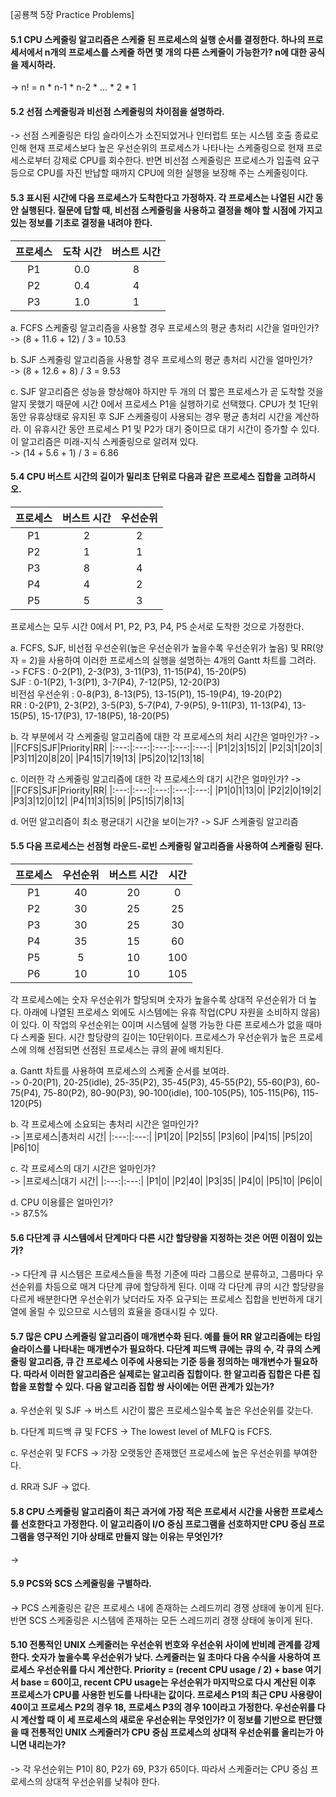 [공룡책 5장 Practice Problems]

#### 5.1 CPU 스케줄링 알고리즘은 스케줄 된 프로세스의 실행 순서를 결정한다. 하나의 프로세서에서 n개의 프로세스를 스케줄 하면 몇 개의 다른 스케줄이 가능한가? n에 대한 공식을 제시하라.
->
n! = n * n-1 * n-2 * ... * 2 * 1

#### 5.2 선점 스케줄링과 비선점 스케줄링의 차이점을 설명하라.
->
 선점 스케줄링은 타임 슬라이스가 소진되었거나 인터럽트 또는 시스템 호출 종료로 인해 현재 프로세스보다 높은 우선순위의 프로세스가 나타나는 스케줄링으로 현재 프로세스로부터 강제로 CPU를 회수한다. 반면 비선점 스케줄링은 프로세스가 입출력 요구 등으로 CPU를 자진 반납할 때까지 CPU에 의한 실행을 보장해 주는 스케줄링이다. 

#### 5.3 표시된 시간에 다음 프로세스가 도착한다고 가정하자. 각 프로세스는 나열된 시간 동안 실행된다. 질문에 답할 때, 비선점 스케줄링을 사용하고 결정을 해야 할 시점에 가지고 있는 정보를 기초로 결정을 내려야 한다.
|프로세스|도착 시간|버스트 시간|
|:---:|:---:|:---:|
|P1|0.0|8|
|P2|0.4|4|
|P3|1.0|1|

a. FCFS 스케줄링 알고리즘을 사용할 경우 프로세스의 평균 총처리 시간을 얼마인가?  
->
(8 + 11.6 + 12) / 3 = 10.53

b. SJF 스케줄링 알고리즘을 사용할 경우 프로세스의 평균 총처리 시간을 얼마인가?  
->
(8 + 12.6 + 8) / 3 = 9.53

c. SJF 알고리즘은 성능을 향상해야 하지만 두 개의 더 짧은 프로세스가 곧 도착할 것을 알지 못했기 때문에 시간 0에서 프로세스 P1을 실행하기로 선택했다. CPU가 첫 1단위 동안 유휴상태로 유지된 후 SJF 스케줄링이 사용되는 경우 평균 총처리 시간을 계산하라. 이 유휴시간 동안 프로세스 P1 및 P2가 대기 중이므로 대기 시간이 증가할 수 있다. 이 알고리즘은 미래-지식 스케줄링으로 알려져 있다.  
->
(14 + 5.6 + 1) / 3 = 6.86

#### 5.4 CPU 버스트 시간의 길이가 밀리초 단위로 다음과 같은 프로세스 집합을 고려하시오.
|프로세스|버스트 시간|우선순위|
|:---:|:---:|:---:|
|P1|2|2|
|P2|1|1|
|P3|8|4|
|P4|4|2|
|P5|5|3|

프로세스는 모두 시간 0에서 P1, P2, P3, P4, P5 순서로 도착한 것으로 가정한다.

a. FCFS, SJF, 비선점 우선순위(높은 우선순위가 높을수록 우선순위가 높음) 및 RR(양자 = 2)을 사용하여 이러한 프로세스의 실행을 설명하는 4개의 Gantt 차트를 그려라.  
->
FCFS : 0-2(P1), 2-3(P3), 3-11(P3), 11-15(P4), 15-20(P5)  
SJF : 0-1(P2), 1-3(P1), 3-7(P4), 7-12(P5), 12-20(P3)  
비전섬 우선순위 : 0-8(P3), 8-13(P5), 13-15(P1), 15-19(P4), 19-20(P2)  
RR : 0-2(P1), 2-3(P2), 3-5(P3), 5-7(P4), 7-9(P5), 9-11(P3), 11-13(P4), 13-15(P5), 15-17(P3), 17-18(P5), 18-20(P5)  

b. 각 부분에서 각 스케줄링 알고리즘에 대한 각 프로세스의 처리 시간은 얼마인가?
->
||FCFS|SJF|Priority|RR|
|:---:|:---:|:---:|:---:|:---:|
|P1|2|3|15|2|
|P2|3|1|20|3|
|P3|11|20|8|20|
|P4|15|7|19|13|
|P5|20|12|13|18|

c. 이러한 각 스케줄링 알고리즘에 대한 각 프로세스의 대기 시간은 얼마인가?
->
||FCFS|SJF|Priority|RR|
|:---:|:---:|:---:|:---:|:---:|
|P1|0|1|13|0|
|P2|2|0|19|2|
|P3|3|12|0|12|
|P4|11|3|15|9|
|P5|15|7|8|13|

d. 어떤 알고리즘이 최소 평균대기 시간을 보이는가?
->
SJF 스케줄링 알고리즘

#### 5.5 다음 프로세스는 선점형 라운드-로빈 스케줄링 알고리즘을 사용하여 스케줄링 된다.
|프로세스|우선순위|버스트 시간|시간|
|:---:|:---:|:---:|:---:|
|P1|40|20|0|
|P2|30|25|25|
|P3|30|25|30|
|P4|35|15|60|
|P5|5|10|100|
|P6|10|10|105|

각 프로세스에는 숫자 우선순위가 할당되며 숫자가 높을수록 상대적 우선순위가 더 높다. 아래에 나열된 프로세스 외에도 시스템에는 유휴 작업(CPU 자원을 소비하지 않음)이 있다. 이 작업의 우선순위는 0이며 시스템에 실행 가능한 다른 프로세스가 없을 때마다 스케줄 된다. 시간 할당량의 길이는 10단위이다. 프로세스가 우선순위가 높은 프로세스에 의해 선점되면 선점된 프로세스는 큐의 끝에 배치된다.

a. Gantt 차트를 사용하여 프로세스의 스케줄 순서를 보여라.  
->
0-20(P1), 20-25(idle), 25-35(P2), 35-45(P3), 45-55(P2), 55-60(P3), 60-75(P4), 75-80(P2), 80-90(P3), 90-100(idle), 100-105(P5), 105-115(P6), 115-120(P5)

b. 각 프로세스에 소요되는 총처리 시간은 얼마인가?  
->
|프로세스|총처리 시간|
|:---:|:---:|
|P1|20|
|P2|55|
|P3|60|
|P4|15|
|P5|20|
|P6|10|

c. 각 프로세스의 대기 시간은 얼마인가?  
->
|프로세스|대기 시간|
|:---:|:---:|
|P1|0|
|P2|40|
|P3|35|
|P4|0|
|P5|10|
|P6|0|

d. CPU 이용률은 얼마인가?  
->
87.5%

#### 5.6 다단계 큐 시스템에서 단계마다 다른 시간 할당량을 지정하는 것은 어떤 이점이 있는가?
->
다단계 큐 시스템은 프로세스들을 특정 기준에 따라 그룹으로 분류하고, 그룹마다 우선순위를 차등으로 매겨 다단계 큐에 할당하게 된다. 이때 각 다단계 큐의 시간 할당량을 다르게 배분한다면 우선순위가 낮더라도 자주 요구되는 프로세스 집합을 빈번하게 대기열에 올릴 수 있으므로 시스템의 효율을 증대시킬 수 있다. 

#### 5.7 많은 CPU 스케줄링 알고리즘이 매개변수화 된다. 예를 들어 RR 알고리즘에는 타임 슬라이스를 나타내는 매개변수가 필요하다. 다단계 피드백 큐에는 큐의 수, 각 큐의 스케줄링 알고리즘, 큐 간 프로세스 이주에 사용되는 기준 등을 정의하는 매개변수가 필요하다. 따라서 이러한 알고리즘은 실제로는 알고리즘 집합이다. 한 알고리즘 집합은 다른 집합을 포함할 수 있다. 다음 알고리즘 집합 쌍 사이에는 어떤 관계가 있는가?

a. 우선순위 및 SJF
-> 버스트 시간이 짧은 프로세스일수록 높은 우선순위를 갖는다.

b. 다단계 피드백 큐 및 FCFS
-> The lowest level of MLFQ is FCFS.

c. 우선순위 및 FCFS
-> 가장 오랫동안 존재했던 프로세스에 높은 우선순위를 부여한다.

d. RR과 SJF
-> 없다.

#### 5.8 CPU 스케줄링 알고리즘이 최근 과거에 가장 적은 프로세서 시간을 사용한 프로세스를 선호한다고 가정한다. 이 알고리즘이 I/O 중심 프로그램을 선호하지만 CPU 중심 프로그램을 영구적인 기아 상태로 만들지 않는 이유는 무엇인가?
->

#### 5.9 PCS와 SCS 스케줄링을 구별하라.
->
 PCS 스케줄링은 같은 프로세스 내에 존재하는 스레드끼리 경쟁 상태에 놓이게 된다. 반면 SCS 스케줄링은 시스템에 존재하는 모든 스레드끼리 경쟁 상태에 놓이게 된다. 

#### 5.10 전통적인 UNIX 스케줄러는 우선순위 번호와 우선순위 사이에 반비례 관계를 강제한다. 숫자가 높을수록 우선순위가 낮다. 스케줄러는 일 초마다 다음 수식을 사용하여 프로세스 우선순위를 다시 계산한다. Priority = (recent CPU usage / 2) + base 여기서 base = 60이고, recent CPU usage는 우선순위가 마지막으로 다시 계산된 이후 프로세스가 CPU를 사용한 빈도를 나타내는 값이다. 프로세스 P1의 최근 CPU 사용량이 40이고 프로세스 P2의 경우 18, 프로세스 P3의 경우 10이라고 가정한다. 우선순위를 다시 계산할 때 이 세 프로세스의 새로운 우선순위는 무엇인가? 이 정보를 기반으로 판단했을 때 전통적인 UNIX 스케줄러가 CPU 중심 프로세스의 상대적 우선순위를 올리는가 아니면 내리는가?
->
각 우선순위는 P1이 80, P2가 69, P3가 65이다. 따라서 스케줄러는 CPU 중심 프로세스의 상대적 우선순위를 낮춰야 한다.
